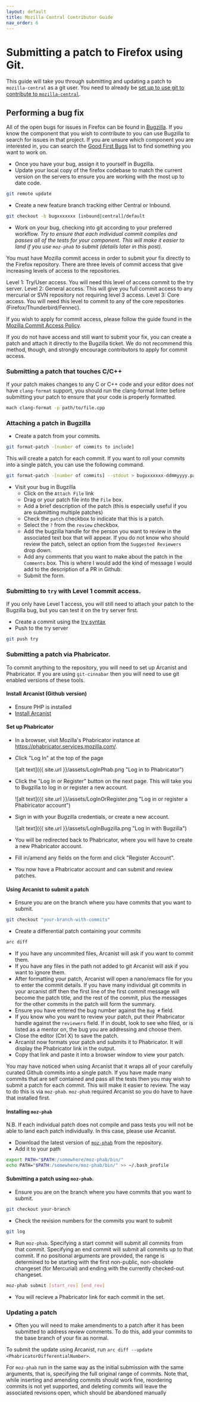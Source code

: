 ```yaml
---
layout: default
title: Mozilla Central Contributor Guide
nav_order: 6
---
```

# Submitting a patch to Firefox using Git.

This guide will take you through submitting and updating a patch to `mozilla-central` as a git user. You need to already be [set up to use git to contribute to `mozilla-central`](mc-quick-start.md).

## Performing a bug fix

All of the open bugs for issues in Firefox can be found in [Bugzilla](https://bugzilla.mozilla.org). If you know the component that you wish to contribute to you can use Bugzilla to search for issues in that project. If you are unsure which component you are interested in, you can search the [Good First Bugs](https://bugzilla.mozilla.org/buglist.cgi?quicksearch=good-first-bug) list to find something you want to work on. 

* Once you have your bug, assign it to yourself in Bugzilla.
* Update your local copy of the firefox codebase to match the current version on the servers to ensure you are working with the most up to date code.

```bash
git remote update
```
* Create a new feature branch tracking either Central or Inbound.

```bash
git checkout -b bugxxxxxxx [inbound|central]/default
```
* Work on your bug, checking into git according to your preferred workflow. _Try to ensure that each individual commit compiles and passes all of the tests for your component. This will make it easier to land if you use `moz-phab` to submit (details later in this post)._

You must have Mozilla commit access in order to submit your fix directly to the Firefox repository. There are three levels of commit access that give increasing levels of access to the repositories.

Level 1: Try/User access. You will need this level of access commit to the try server. 
Level 2: General access. This will give you full commit access to any mercurial or SVN repository not requiring level 3 access.
Level 3: Core access. You will need this level to commit to any of the core repositories (Firefox/Thunderbird/Fennec).

If you wish to apply for commit access, please follow the guide found in the [Mozilla Commit Access Policy](https://www.mozilla.org/en-US/about/governance/policies/commit/access-policy/).

If you do not have access and still want to submit your fix, you can create a patch and attach it directly to the Bugzilla ticket. We do not recommend this method, though, and strongly encourage contributors to apply for commit access.

### Submitting a patch that touches C/C++

If your patch makes changes to any C or C++ code and your editor does not have `clang-format` support, you should run the clang-format linter before submitting your patch to ensure that your code is properly formatted.

```bash
mach clang-format -p path/to/file.cpp
```

### Attaching a patch in Bugzilla

* Create a patch from your commits.

```bash
git format-patch -[number of commits to include]
```
This will create a patch for each commit. If you want to roll your commits into a single patch, you can use the following command.

```bash
git format-patch -[number of commits] --stdout > bugxxxxxxx-ddmmyyyy.patch
```
* Visit your bug in Bugzilla
  * Click on the `Attach File` link
  * Drag or your patch file into the `File` box.
  * Add a brief description of the patch (this is especially useful if you are submitting multiple patches)
  * Check the `patch` checkbox to indicate that this is a patch.
  * Select the `?` from the `review` checkbox. 
  * Add the bugzilla handle for the person you want to review in the associated text box that will appear. If you do not know who should review the patch, select an option from the `Suggested Reviewers` drop down.
  * Add any comments that you want to make about the patch in the `Comments` box. This is where I would add the kind of message I would add to the description of a PR in Github.
  * Submit the form.

### Submitting to `try` with Level 1 commit access.

If you only have Level 1 access, you will still need to attach your patch to the Bugzilla bug, but you can test it on the try server first.

* Create a commit using the [try syntax](https://wiki.mozilla.org/ReleaseEngineering/TryChooser)
* Push to the try server

```bash
git push try
```
### Submitting a patch via Phabricator. 

To commit anything to the repository, you will need to set up Arcanist and Phabricator. If you are using `git-cinnabar` then you will need to use git enabled versions of these tools.

#### Install Arcanist (Github version)

* Ensure PHP is installed
* [Install Arcanist](https://secure.phabricator.com/book/phabricator/article/arcanist_quick_start/) 

#### Set up Phabricator

* In a browser, visit Mozilla's Phabricator instance at https://phabricator.services.mozilla.com/.
* Click "Log In" at the top of the page

  ![alt text]({{ site.url }}/assets/LogInPhab.png "Log in to Phabricator")
* Click the "Log In or Register" button on the next page. This will take you to Bugzilla to log in or register a new account.

  ![alt text]({{ site.url }}/assets/LogInOrRegister.png "Log in or register a Phabiricator account")
* Sign in with your Bugzilla credentials, or create a new account.

  ![alt text]({{ site.url }}/assets/LogInBugzilla.png "Log in with Bugzilla")
* You will be redirected back to Phabricator, where you will have to create a new Phabricator account.
  <Screenshot Needed>
* Fill in/amend any fields on the form and click "Register Account".
  <Screenshot Needed>
* You now have a Phabricator account and can submit and review patches.

#### Using Arcanist to submit a patch

* Ensure you are on the branch where you have commits that you want to submit.

```bash
git checkout "your-branch-with-commits"
```
* Create a differential patch containing your commits

```bash
arc diff
```

* If you have any uncommited files, Arcanist will ask if you want to commit them.
* If you have any files in the path not added to git Arcanist will ask if you want to ignore them. 
* After formatting your patch, Arcanist will open a nano/emacs file for you to enter the commit details. If you have many individual git commits in your arcanist diff then the first line of the first commit message will become the patch title, and the rest of the commit, plus the messages for the other commits in the patch will form the summary.
* Ensure you have entered the bug number against the `Bug #` field.
* If you know who you want to review your patch, put their Phabricator handle against the `reviewers` field. If in doubt, look to see who filed, or is listed as a mentor on, the bug you are addressing and choose them.
* Close the editor (Ctrl X) to save the patch.
* Arcanist now formats your patch and submits it to Phabricator. It will display the Phabricator link in the output.
* Copy that link and paste it into a browser window to view your patch.

You may have noticed when using Arcanist that it wraps all of your carefully curated Github commits into a single patch. If you have made many commits that are self contained and pass all the tests then you may wish to submit a patch for each commit. This will make it easier to review. The way to do this is via `moz-phab`. `moz-phab` required Arcanist so you do have to have that installed first.

#### Installing `moz-phab`


N.B. If each individual patch does not compile and pass tests you will not be able to land each patch individually. In this case, please use Arcanist.

* Download the latest version of [`moz-phab`](https://github.com/mozilla-conduit/review/releases/tags) from the repository.
* Add it to your path

```bash
export PATH="$PATH:/somewhere/moz-phab/bin/"
echo PATH="$PATH:/somewhere/moz-phab/bin/" >> ~/.bash_profile
```

#### Submitting a patch using `moz-phab`.

* Ensure you are on the branch where you have commits that you want to submit.

```bash
git checkout your-branch
```
* Check the revision numbers for the commits you want to submit

```bash
git log
```
* Run `moz-phab`. Specifying a start commit will submit all commits from that commit. Specifying an end commit will submit all commits up to that commit. If no positional arguments are provided, the range is determined to be starting with the first non-public, non-obsolete changeset (for Mercurial) and ending with the currently checked-out changeset.

```bash
moz-phab submit [start_rev] [end_rev]
```
* You will recieve a Phabricator link for each commit in the set.

### Updating a patch

* Often you will need to make amendments to a patch after it has been submitted to address review comments. To do this, add your commits to the base branch of your fix as normal. 

To submit the update using Arcanist, run `arc diff --update <PhabricatorDifferentialNumber>`. 

For `moz-phab` run in the same way as the initial submission with the same arguments, that is, specifying the full original range of commits. Note that, while inserting and amending commits should work fine, reordering commits is not yet supported, and deleting commits will leave the associated revisions open, which should be abandoned manually
